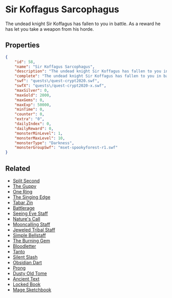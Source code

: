 # Sir Koffagus Sarcophagus

The undead knight Sir Koffagus has fallen to you in battle. As a reward he has let you take a weapon from his horde.

## Properties

```json
{
    "id": 58,
    "name": "Sir Koffagus Sarcophagus",
    "description": "The undead knight Sir Koffagus has fallen to you in battle. As a reward he has let you take a weapon from his horde.",
    "complete": "The undead knight Sir Koffagus has fallen to you in battle. As a reward he has let you take a weapon from his horde.",
    "swf": "quests\/quest-crypt2020.swf",
    "swfX": "quests\/quest-crypt2020-x.swf",
    "maxSilver": 0,
    "maxGold": 2000,
    "maxGems": 0,
    "maxExp": 50000,
    "minTime": 0,
    "counter": 0,
    "extra": "0",
    "dailyIndex": 0,
    "dailyReward": 0,
    "monsterMinLevel": 1,
    "monsterMaxLevel": 10,
    "monsterType": "Darkness",
    "monsterGroupSwf": "mset-spookyforest-r1.swf"
}
```

## Related

- [Split Second](../items/84-split-second.md)
- [The Guppy](../items/99-the-guppy.md)
- [One Ring](../items/114-one-ring.md)
- [The Singing Edge](../items/135-the-singing-edge.md)
- [Tabar Zin](../items/155-tabar-zin.md)
- [Battlerage](../items/180-battlerage.md)
- [Seeing Eye Staff](../items/187-seeing-eye-staff.md)
- [Nature's Call](../items/188-nature-s-call.md)
- [Mooncalling Staff](../items/191-mooncalling-staff.md)
- [Jeweled Tribal Staff](../items/193-jeweled-tribal-staff.md)
- [Simple Bellstaff ](../items/197-simple-bellstaff.md)
- [The Burning Gem](../items/198-the-burning-gem.md)
- [Bloodletter](../items/222-bloodletter.md)
- [Tanto](../items/223-tanto.md)
- [Silent Slash](../items/224-silent-slash.md)
- [Obsidian Dart](../items/225-obsidian-dart.md)
- [Prong](../items/238-prong.md)
- [Dusty Old Tome](../items/733-dusty-old-tome.md)
- [Ancient Text](../items/734-ancient-text.md)
- [Locked Book](../items/735-locked-book.md)
- [Mage Sketchbook](../items/736-mage-sketchbook.md)

